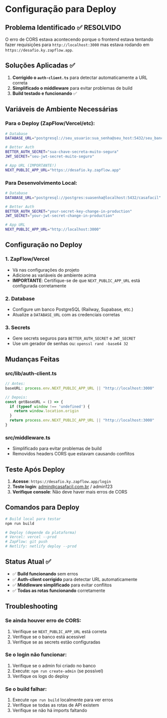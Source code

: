 # Configuração para Deploy

## Problema Identificado ✅ RESOLVIDO
O erro de CORS estava acontecendo porque o frontend estava tentando fazer requisições para `http://localhost:3000` mas estava rodando em `https://desafio.ky.zapflow.app`.

## Soluções Aplicadas ✅
1. **Corrigido o `auth-client.ts`** para detectar automaticamente a URL correta
2. **Simplificado o middleware** para evitar problemas de build
3. **Build testado e funcionando** ✅

## Variáveis de Ambiente Necessárias

### Para o Deploy (ZapFlow/Vercel/etc):
```bash
# Database
DATABASE_URL="postgresql://seu_usuario:sua_senha@seu_host:5432/seu_banco"

# Better Auth
BETTER_AUTH_SECRET="sua-chave-secreta-muito-segura"
JWT_SECRET="seu-jwt-secret-muito-seguro"

# App URL (IMPORTANTE!)
NEXT_PUBLIC_APP_URL="https://desafio.ky.zapflow.app"
```

### Para Desenvolvimento Local:
```bash
# Database
DATABASE_URL="postgresql://postgres:suasenha@localhost:5432/casafacil"

# Better Auth
BETTER_AUTH_SECRET="your-secret-key-change-in-production"
JWT_SECRET="your-jwt-secret-change-in-production"

# App URL
NEXT_PUBLIC_APP_URL="http://localhost:3000"
```

## Configuração no Deploy

### 1. ZapFlow/Vercel
- Vá nas configurações do projeto
- Adicione as variáveis de ambiente acima
- **IMPORTANTE**: Certifique-se de que `NEXT_PUBLIC_APP_URL` está configurada corretamente

### 2. Database
- Configure um banco PostgreSQL (Railway, Supabase, etc.)
- Atualize a `DATABASE_URL` com as credenciais corretas

### 3. Secrets
- Gere secrets seguros para `BETTER_AUTH_SECRET` e `JWT_SECRET`
- Use um gerador de senhas ou: `openssl rand -base64 32`

## Mudanças Feitas

### src/lib/auth-client.ts
```typescript
// Antes:
baseURL: process.env.NEXT_PUBLIC_APP_URL || "http://localhost:3000"

// Depois:
const getBaseURL = () => {
  if (typeof window !== 'undefined') {
    return window.location.origin
  }
  return process.env.NEXT_PUBLIC_APP_URL || "http://localhost:3000"
}
```

### src/middleware.ts
- Simplificado para evitar problemas de build
- Removidos headers CORS que estavam causando conflitos

## Teste Após Deploy

1. **Acesse**: `https://desafio.ky.zapflow.app/login`
2. **Teste login**: admin@casafacil.com.br / admin123
3. **Verifique console**: Não deve haver mais erros de CORS

## Comandos para Deploy

```bash
# Build local para testar
npm run build

# Deploy (depende da plataforma)
# Vercel: vercel --prod
# ZapFlow: git push
# Netlify: netlify deploy --prod
```

## Status Atual ✅
- ✅ **Build funcionando** sem erros
- ✅ **Auth-client corrigido** para detectar URL automaticamente
- ✅ **Middleware simplificado** para evitar conflitos
- ✅ **Todas as rotas funcionando** corretamente

## Troubleshooting

### Se ainda houver erro de CORS:
1. Verifique se `NEXT_PUBLIC_APP_URL` está correta
2. Verifique se o banco está acessível
3. Verifique se as secrets estão configuradas

### Se o login não funcionar:
1. Verifique se o admin foi criado no banco
2. Execute: `npm run create-admin` (se possível)
3. Verifique os logs do deploy

### Se o build falhar:
1. Execute `npm run build` localmente para ver erros
2. Verifique se todas as rotas de API existem
3. Verifique se não há imports faltando 